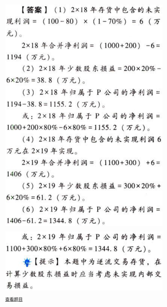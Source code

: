 ![](7d96970fb101177a6cdbbf9c14e7529f.png)

![](f4a838a83e208d180e37a80d5ac6cae7.png)

[查看题目](../合并财务报表.本章真题.md#9-题目)

